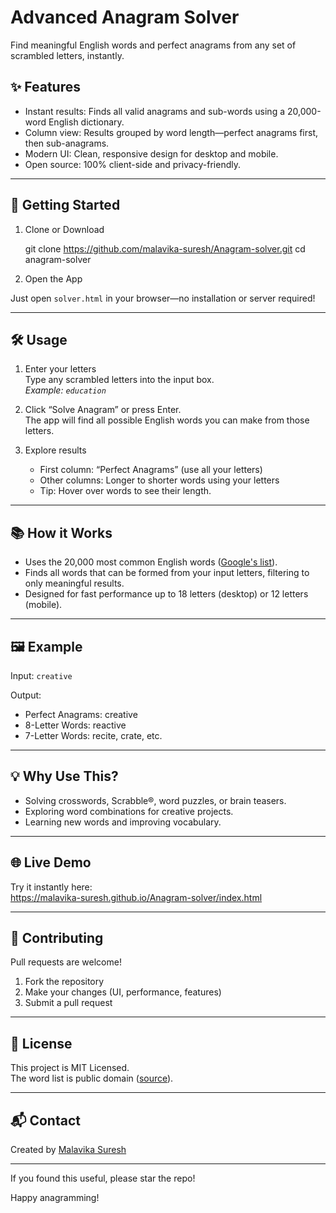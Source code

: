 # Advanced Anagram Solver

Find meaningful English words and perfect anagrams from any set of scrambled letters, instantly.

## ✨ Features

- Instant results: Finds all valid anagrams and sub-words using a 20,000-word English dictionary.
- Column view: Results grouped by word length—perfect anagrams first, then sub-anagrams.
- Modern UI: Clean, responsive design for desktop and mobile.
- Open source: 100% client-side and privacy-friendly.

---

## 🚀 Getting Started

1. Clone or Download

    git clone https://github.com/malavika-suresh/Anagram-solver.git
    cd anagram-solver

2. Open the App

Just open `solver.html` in your browser—no installation or server required!

---

## 🛠️ Usage

1. Enter your letters  
   Type any scrambled letters into the input box.  
   _Example: `education`_

2. Click “Solve Anagram” or press Enter.  
   The app will find all possible English words you can make from those letters.

3. Explore results  
   - First column: “Perfect Anagrams” (use all your letters)
   - Other columns: Longer to shorter words using your letters
   - Tip: Hover over words to see their length.

---

## 📚 How it Works

- Uses the 20,000 most common English words ([Google's list](https://github.com/first20hours/google-10000-english)).
- Finds all words that can be formed from your input letters, filtering to only meaningful results.
- Designed for fast performance up to 18 letters (desktop) or 12 letters (mobile).

---

## 🖼 Example

Input: `creative`

Output:
- Perfect Anagrams: creative
- 8-Letter Words: reactive
- 7-Letter Words: recite, crate, etc.

---

## 💡 Why Use This?

- Solving crosswords, Scrabble®, word puzzles, or brain teasers.
- Exploring word combinations for creative projects.
- Learning new words and improving vocabulary.

---

## 🌐 Live Demo

Try it instantly here:  
https://malavika-suresh.github.io/Anagram-solver/index.html

---

## 🤝 Contributing

Pull requests are welcome!
1. Fork the repository
2. Make your changes (UI, performance, features)
3. Submit a pull request

---

## 📝 License

This project is MIT Licensed.  
The word list is public domain ([source](https://github.com/first20hours/google-10000-english)).

---

## 📬 Contact

Created by [Malavika Suresh](https://github.com/malavika-suresh/)  

---

If you found this useful, please star the repo!

Happy anagramming!
